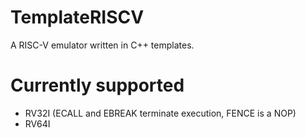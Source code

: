 # TemplateRISCV
A RISC-V emulator written in C++ templates.

# Currently supported
* RV32I (ECALL and EBREAK terminate execution, FENCE is a NOP)
* RV64I
